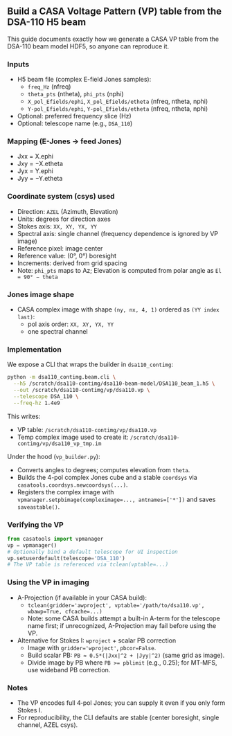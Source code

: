 ## Build a CASA Voltage Pattern (VP) table from the DSA-110 H5 beam

This guide documents exactly how we generate a CASA VP table from the DSA-110 beam model HDF5, so anyone can reproduce it.

### Inputs
- H5 beam file (complex E-field Jones samples):
  - `freq_Hz` (nfreq)
  - `theta_pts` (ntheta), `phi_pts` (nphi)
  - `X_pol_Efields/ephi`, `X_pol_Efields/etheta` (nfreq, ntheta, nphi)
  - `Y-pol_Efields/ephi`, `Y-pol_Efields/etheta` (nfreq, ntheta, nphi)
- Optional: preferred frequency slice (Hz)
- Optional: telescope name (e.g., `DSA_110`)

### Mapping (E-Jones → feed Jones)
- Jxx = X.ephi
- Jxy = −X.etheta
- Jyx = Y.ephi
- Jyy = −Y.etheta

### Coordinate system (csys) used
- Direction: `AZEL` (Azimuth, Elevation)
- Units: degrees for direction axes
- Stokes axis: `XX, XY, YX, YY`
- Spectral axis: single channel (frequency dependence is ignored by VP image)
- Reference pixel: image center
- Reference value: (0°, 0°) boresight
- Increments: derived from grid spacing
- Note: `phi_pts` maps to Az; Elevation is computed from polar angle as `El = 90° − theta`

### Jones image shape
- CASA complex image with shape `(ny, nx, 4, 1)` ordered as `(YY index last)`:
  - pol axis order: `XX, XY, YX, YY`
  - one spectral channel

### Implementation
We expose a CLI that wraps the builder in `dsa110_contimg`:

```bash
python -m dsa110_contimg.beam.cli \
  --h5 /scratch/dsa110-contimg/dsa110-beam-model/DSA110_beam_1.h5 \
  --out /scratch/dsa110-contimg/vp/dsa110.vp \
  --telescope DSA_110 \
  --freq-hz 1.4e9
```

This writes:
- VP table: `/scratch/dsa110-contimg/vp/dsa110.vp`
- Temp complex image used to create it: `/scratch/dsa110-contimg/vp/dsa110_vp_tmp.im`

Under the hood (`vp_builder.py`):
- Converts angles to degrees; computes elevation from `theta`.
- Builds the 4-pol complex Jones cube and a stable `coordsys` via `casatools.coordsys.newcoordsys(...)`.
- Registers the complex image with `vpmanager.setpbimage(compleximage=..., antnames=['*'])` and saves `saveastable()`.

### Verifying the VP
```python
from casatools import vpmanager
vp = vpmanager()
# Optionally bind a default telescope for UI inspection
vp.setuserdefault(telescope='DSA_110')
# The VP table is referenced via tclean(vptable=...)
```

### Using the VP in imaging
- A-Projection (if available in your CASA build):
  - `tclean(gridder='awproject', vptable='/path/to/dsa110.vp', wbawp=True, cfcache=...)`
  - Note: some CASA builds attempt a built-in A-term for the telescope name first; if unrecognized, A-Projection may fail before using the VP.
- Alternative for Stokes I: `wproject` + scalar PB correction
  - Image with `gridder='wproject'`, `pbcor=False`.
  - Build scalar PB: `PB ≈ 0.5*(|Jxx|^2 + |Jyy|^2)` (same grid as image).
  - Divide image by PB where `PB >= pblimit` (e.g., 0.25); for MT‑MFS, use wideband PB correction.

### Notes
- The VP encodes full 4‑pol Jones; you can supply it even if you only form Stokes I.
- For reproducibility, the CLI defaults are stable (center boresight, single channel, AZEL csys).
